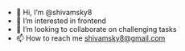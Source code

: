 - 👋 Hi, I’m @shivamsky8
- 👀 I’m interested in frontend
- 💞️ I’m looking to collaborate on challenging tasks
- 📫 How to reach me shivamsky8@gmail.com
